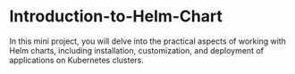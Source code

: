 # Introduction-to-Helm-Chart
In this mini project, you will delve into the practical aspects of working with Helm charts, including installation, customization, and deployment of applications on Kubernetes clusters.
